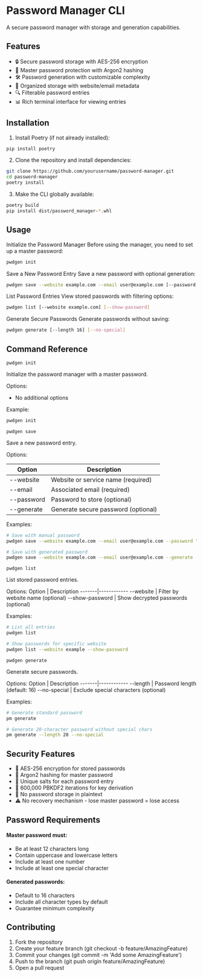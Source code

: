 # Password Manager CLI

A secure password manager with storage and generation capabilities.

## Features

- 🔒 Secure password storage with AES-256 encryption
- 🔑 Master password protection with Argon2 hashing
- 🛠️ Password generation with customizable complexity
- 📂 Organized storage with website/email metadata
- 🔍 Filterable password entries
- 📊 Rich terminal interface for viewing entries

## Installation

1. Install Poetry (if not already installed):
```bash
pip install poetry
```

2. Clone the repository and install dependencies:
```bash
git clone https://github.com/yourusername/password-manager.git
cd password-manager
poetry install
```

3. Make the CLI globally available:
```bash
poetry build
pip install dist/password_manager-*.whl
```


## Usage

Initialize the Password Manager
Before using the manager, you need to set up a master password:
```bash
pwdgen init
```

Save a New Password Entry
Save a new password with optional generation:
```bash
pwdgen save --website example.com --email user@example.com [--password "mypassword" | --generate]
```

List Password Entries
View stored passwords with filtering options:
```bash
pwdgen list [--website example.com] [--show-password]
```

Generate Secure Passwords
Generate passwords without saving:
```bash
pwdgen generate [--length 16] [--no-special]
```

## Command Reference
```
pwdgen init
```
Initialize the password manager with a master password.

Options:

- No additional options

Example:
```bash
pwdgen init
```

```
pwdgen save
```
Save a new password entry.

Options:

Option | Description
-------|------------
--website | Website or service name (required)
--email | Associated email (required)
--password | Password to store (optional)
--generate | Generate secure password (optional)

Examples:
```bash
# Save with manual password
pwdgen save --website example.com --email user@example.com --password "secure123!"

# Save with generated password
pwdgen save --website example.com --email user@example.com --generate
```

```
pwdgen list
```
List stored password entries.

Options:
Option | Description
-------|------------
--website | Filter by website name (optional)
--show-password | Show decrypted passwords (optional)

Examples:
```bash
# List all entries
pwdgen list

# Show passwords for specific website
pwdgen list --website example --show-password
```

```
pwdgen generate
```

Generate secure passwords.

Options:
Option | Description
-------|------------
--length | Password length (default: 16)
--no-special | Exclude special characters (optional)

Examples:
```bash
# Generate standard password
pm generate

# Generate 20-character password without special chars
pm generate --length 20 --no-special
```

## Security Features
- 🔐 AES-256 encryption for stored passwords
- 🔑 Argon2 hashing for master password
- 🧂 Unique salts for each password entry
- 🔄 600,000 PBKDF2 iterations for key derivation
- 🚫 No password storage in plaintext
- ⚠️ No recovery mechanism - lose master password = lose access


## Password Requirements

#### Master password must:
- Be at least 12 characters long
- Contain uppercase and lowercase letters
- Include at least one number
- Include at least one special character

#### Generated passwords:
- Default to 16 characters
- Include all character types by default
- Guarantee minimum complexity

## Contributing
1. Fork the repository
2. Create your feature branch (git checkout -b feature/AmazingFeature)
3. Commit your changes (git commit -m 'Add some AmazingFeature')
4. Push to the branch (git push origin feature/AmazingFeature)
5. Open a pull request